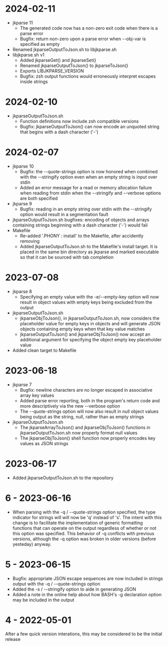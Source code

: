 2024-02-11
==========

- jkparse 11
	- The generated code now has a non-zero exit code when there is a parse error
	- Bugfix: return non-zero upon a parse error when --obj-var is specified as empty
- Renamed jkparseOutputToJson.sh to libjkparse.sh
- libjkparse.sh v1
	- Added jkparseGet() and jkparseSet()
	- Renamed jkparseOutputToJson() to jkparseToJson()
	- Exports LIBJKPARSE_VERSION
	- Bugfix: zsh output functions would erroneously interpret escapes inside strings


2024-02-10
==========

- jkparseOutputToJson.sh
	- Function definitions now include zsh compatible versions
	- Bugfix: jkparseOutputToJson() can now encode an unquoted string that begins with a dash
character ('-')


2024-02-07
==========

- jkparse 10
	- Bugfix: the --quote-strings option is now honored when combined with the --stringify option
even when an empty string is input over stdin
	- Added an error message for a read or memory allocation failure when reading from stdin when
the --stringify and --verbose options are both specified
- jkparse 9
	- Bugfix: reading in an empty string over stdin with the --stringify option would result in a
segmentation fault
- jkparseOutputToJson.sh bugfixes: encoding of objects and arrays containing strings beginning with
a dash character ('-') would fail
- Makefile
	- Re-added '.PHONY : install' to the Makefile, after accidently removing
	- Added jkparseOutputToJson.sh to the Makefile's install target.  It is placed in the same bin
directory as jkparse and marked executable so that it can be sourced with tab completion


2023-07-08
==========

- jkparse 8
	- Specifying an empty value with the -e/--empty-key option will now result in object values
with empty keys being excluded from the output
- jkparseOutputToJson.sh
	- jkparseObjToJson(), in jkparseOutputToJson.sh, now considers the placeholder value for empty
keys in objects and will generate JSON objects containing empty keys when that key value matches
	- jkparseOutputToJson() and jkparseObjToJson() now accept an additional argument for specifying
the object empty key placeholder value
- Added clean target to Makefile


2023-06-18
==========

- jkparse 7
	- Bugfix: newline characters are no longer escaped in associative array key values
	- Added parse error reporting, both in the program's return code and more descriptively via the
new --verbose option
	- The --quote-strings option will now also result in null object values being output as the string,
null, rather than as empty strings
- jkparseOutputToJson.sh
	- The jkparseArrayToJson() and jkparseObjToJson() functions in jkparseOutputToJson.sh now
properly format null values
	- The jkparseObjToJson() shell function now properly encodes key values as JSON strings


2023-06-17
==========

- Added jkparseOutputToJson.sh to the repository


6 - 2023-06-16
==============

- When parsing with the -q / --quote-strings option specified, the type indicator for strings will
will now be 'q' instead of 's'.  The intent with this change is to facilitate the implementation of
generic formatting functions that can operate on the output regardless of whether or not this
option was specified.  This behavior of -q conflicts with previous versions, although the -q option
was broken in older versions (before yesteday) anyway.


5 - 2023-06-15
==============

- Bugfix: appropriate JSON escape sequences are now included in strings output with the
-q / --quote-strings option
- Added the -s / --stringify option to aide in generating JSON
- Added a note in the online help about how BASH's -g declaration option may be included in the
output


4 - 2022-05-01
==============

After a few quick version interations, this may be considered to be the initial release
